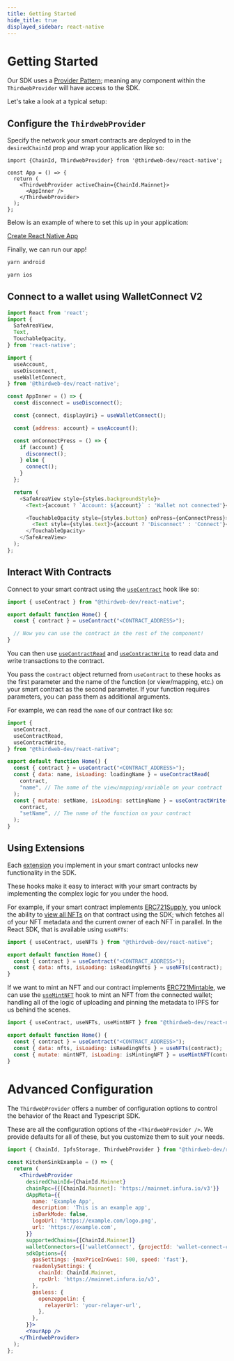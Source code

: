 ```yaml
---
title: Getting Started
hide_title: true
displayed_sidebar: react-native
---
```


# Getting Started

Our SDK uses a [Provider Pattern](https://flexiple.com/react/provider-pattern-with-react-context-api/); meaning any component within the `ThirdwebProvider` will have access to the SDK.

Let's take a look at a typical setup:

## Configure the `ThirdwebProvider`

Specify the network your smart contracts are deployed to in the `desiredChainId` prop and wrap your application like so:

```tsx title="App.tsx"
import {ChainId, ThirdwebProvider} from '@thirdweb-dev/react-native';

const App = () => {
  return (
    <ThirdwebProvider activeChain={ChainId.Mainnet}>
      <AppInner />
    </ThirdwebProvider>
  );
};
```

Below is an example of where to set this up in your application:

<p>
  <a href="https://github.com/thirdweb-example/react-native-typescript-starter/blob/main/App.tsx">Create React Native App</a>
</p>

Finally, we can run our app!

```sh
yarn android
```
```sh
yarn ios
```

## Connect to a wallet using WalletConnect V2

```javascript
import React from 'react';
import {
  SafeAreaView,
  Text,
  TouchableOpacity,
} from 'react-native';

import {
  useAccount,
  useDisconnect,
  useWalletConnect,
} from '@thirdweb-dev/react-native';

const AppInner = () => {
  const disconnect = useDisconnect();

  const {connect, displayUri} = useWalletConnect();

  const {address: account} = useAccount();

  const onConnectPress = () => {
    if (account) {
      disconnect();
    } else {
      connect();
    }
  };

  return (
    <SafeAreaView style={styles.backgroundStyle}>
      <Text>{account ? `Account: ${account}` : 'Wallet not connected'}</Text>

      <TouchableOpacity style={styles.button} onPress={onConnectPress}>
        <Text style={styles.text}>{account ? 'Disconnect' : 'Connect'}</Text>
      </TouchableOpacity>
    </SafeAreaView>
  );
};
```

## Interact With Contracts

Connect to your smart contract using the [`useContract`](https://portal.thirdweb.com/sdk/interacting-with-contracts/custom-contracts/getting-a-contract#connect-to-a-contract)
hook like so:

```jsx title="pages/index.jsx"
import { useContract } from "@thirdweb-dev/react-native";

export default function Home() {
  const { contract } = useContract("<CONTRACT_ADDRESS>");

  // Now you can use the contract in the rest of the component!
}
```

You can then use [`useContractRead`](https://portal.thirdweb.com/sdk/interacting-with-contracts/custom-contracts/using-contracts) and [`useContractWrite`](https://portal.thirdweb.com/sdk/interacting-with-contracts/custom-contracts/using-contracts) to read data and write transactions to the contract.

You pass the `contract` object returned from `useContract` to these hooks as the first parameter and the name of the function (or view/mapping, etc.) on your smart contract as the second parameter. If your function requires parameters, you can pass them as additional arguments.

For example, we can read the `name` of our contract like so:

```jsx title="pages/index.jsx"
import {
  useContract,
  useContractRead,
  useContractWrite,
} from "@thirdweb-dev/react-native";

export default function Home() {
  const { contract } = useContract("<CONTRACT_ADDRESS>");
  const { data: name, isLoading: loadingName } = useContractRead(
    contract,
    "name", // The name of the view/mapping/variable on your contract
  );
  const { mutate: setName, isLoading: settingName } = useContractWrite(
    contract,
    "setName", // The name of the function on your contract
  );
}
```

## Using Extensions

Each [extension](https://portal.thirdweb.com/extensions) you implement in your smart contract unlocks new functionality in the SDK.

These hooks make it easy to interact with your smart contracts by implementing the complex logic for you under the hood.

For example, if your smart contract implements [ERC721Supply](https://portal.thirdweb.com/contractkit/interfaces/erc721supply#unlocked-features), you unlock the ability to [view all NFTs](https://portal.thirdweb.com/sdk/interacting-with-contracts/erc721supply#get-all-minted-nfts) on that contract using the SDK; which fetches all of your NFT metadata and the current owner of each NFT in parallel. In the React SDK, that is available using `useNFTs`:

```jsx
import { useContract, useNFTs } from "@thirdweb-dev/react-native";

export default function Home() {
  const { contract } = useContract("<CONTRACT_ADDRESS>");
  const { data: nfts, isLoading: isReadingNfts } = useNFTs(contract);
}
```

If we want to mint an NFT and our contract implements [ERC721Mintable](https://portal.thirdweb.com/contractkit/interfaces/erc721mintable#unlocked-features), we can use the [`useMintNFT`](https://portal.thirdweb.com/sdk/interacting-with-contracts/erc721mintable) hook to mint an NFT from the connected wallet; handling all of the logic of uploading and pinning the metadata to IPFS for us behind the scenes.

```jsx
import { useContract, useNFTs, useMintNFT } from "@thirdweb-dev/react-native";

export default function Home() {
  const { contract } = useContract("<CONTRACT_ADDRESS>");
  const { data: nfts, isLoading: isReadingNfts } = useNFTs(contract);
  const { mutate: mintNFT, isLoading: isMintingNFT } = useMintNFT(contract);
}
```

# Advanced Configuration

The `ThirdwebProvider` offers a number of configuration options to control the behavior of the React and Typescript SDK.

These are all the configuration options of the `<ThirdwebProvider />`.
We provide defaults for all of these, but you customize them to suit your needs.

```jsx title="App.jsx"
import { ChainId, IpfsStorage, ThirdwebProvider } from "@thirdweb-dev/react-native";

const KitchenSinkExample = () => {
  return (
    <ThirdwebProvider
      desiredChainId={ChainId.Mainnet}
      chainRpc={{[ChainId.Mainnet]: 'https://mainnet.infura.io/v3'}}
      dAppMeta={{
        name: 'Example App',
        description: 'This is an example app',
        isDarkMode: false,
        logoUrl: 'https://example.com/logo.png',
        url: 'https://example.com',
      }}
      supportedChains={[ChainId.Mainnet]}
      walletConnectors={['walletConnect', {projectId: 'wallet-connect-cloud-project-id'}]}
      sdkOptions={{
        gasSettings: {maxPriceInGwei: 500, speed: 'fast'},
        readonlySettings: {
          chainId: ChainId.Mainnet,
          rpcUrl: 'https://mainnet.infura.io/v3',
        },
        gasless: {
          openzeppelin: {
            relayerUrl: 'your-relayer-url',
          },
        },
      }}>
      <YourApp />
    </ThirdwebProvider>
  );
};
```